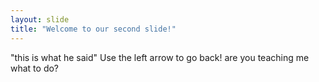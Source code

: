 ```yaml
---
layout: slide
title: "Welcome to our second slide!"
---
```

"this is what he said"
Use the left arrow to go back!
are you teaching me what to do?